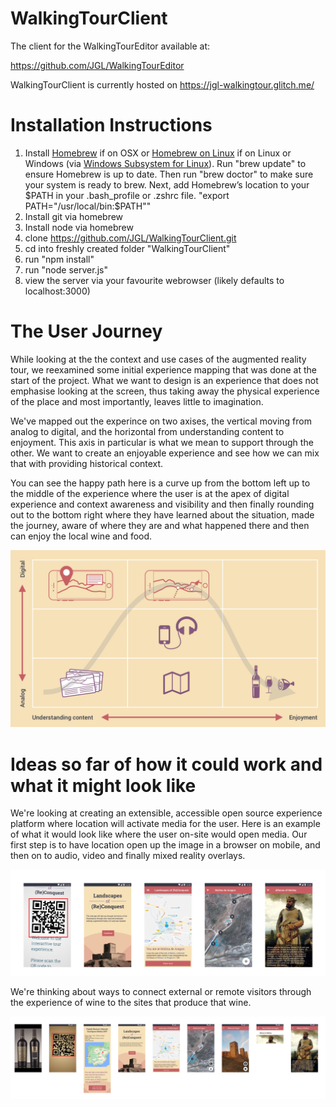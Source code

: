 # WalkingTourClient
The client for the WalkingTourEditor available at:

https://github.com/JGL/WalkingTourEditor

WalkingTourClient is currently hosted on 
https://jgl-walkingtour.glitch.me/

# Installation Instructions

1. Install [Homebrew](https://brew.sh/) if on OSX or [Homebrew on Linux](https://docs.brew.sh/Homebrew-on-Linux) if on Linux or Windows (via [Windows Subsystem for Linux](https://docs.microsoft.com/en-us/windows/wsl/about)). Run "brew update" to ensure Homebrew is up to date. Then run "brew doctor" to make sure your system is ready to brew. Next, add Homebrew’s location to your $PATH in your .bash_profile or .zshrc file. "export PATH="/usr/local/bin:$PATH""
2. Install git via homebrew
3. Install node via homebrew
3. clone https://github.com/JGL/WalkingTourClient.git
4. cd into freshly created folder "WalkingTourClient"
5. run "npm install"
6. run "node server.js"
7. view the server via your favourite webrowser (likely defaults to localhost:3000)

# The User Journey

While looking at the the context and use cases of the augmented reality tour, we reexamined some initial experience mapping that was done at the start of the project. What we want to design is an experience that does not emphasise looking at the screen, thus taking away the physical experience of the place and most importantly, leaves little to imagination.

We've mapped out the experince on two axises, the vertical moving from analog to digital, and the horizontal from understanding content to enjoyment. This axis in particular is what we mean to support through the other. We want to create an enjoyable experience and see how we can mix that with providing historical context.

You can see the happy path here is a curve up from the bottom left up to the middle of the experience where the user is at the apex of digital experience and context awareness and visibility and then finally rounding out to the bottom right where they have learned about the situation, made the journey, aware of where they are and what happened there and then can enjoy the local wine and food.

![](images/VisitorMatrix.png)

# Ideas so far of how it could work and what it might look like

We're looking at creating an extensible, accessible open source experience platform where location will activate media for the user. Here is an example of what it would look like where the user on-site would open media. Our first step is to have location open up the image in a browser on mobile, and then on to audio, video and finally mixed reality overlays.

![](images/visitor-journey.png)

We're thinking about ways to connect external or remote visitors through the experience of wine to the sites that produce that wine.

![](images/remote-journey.png)
